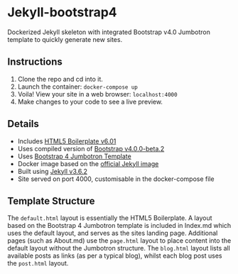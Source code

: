 # Jekyll-bootstrap4
Dockerized Jekyll skeleton with integrated Bootstrap v4.0 Jumbotron template to quickly generate new sites.

## Instructions
1. Clone the repo and cd into it.
2. Launch the container: <code>docker-compose up</code>
3. Voila! View your site in a web browser:
<code>localhost:4000</code>
4. Make changes to your code to see a live preview.

## Details
- Includes [HTML5 Boilerplate v6.01](https://html5boilerplate.com/)
- Uses compiled version of [Bootstrap v4.0.0-beta.2](https://getbootstrap.com/)
- Uses [Bootstrap 4 Jumbotron Template](https://getbootstrap.com/docs/4.0/examples/jumbotron/)
- Docker image based on the [official Jekyll image](https://hub.docker.com/r/jekyll/jekyll/)
- Built using [Jekyll v3.6.2](https://jekyllrb.com/)
- Site served on port 4000, customisable in the docker-compose file

## Template Structure
The <code>default.html</code> layout is essentially the HTML5 Boilerplate. A layout based on the Bootstrap 4 Jumbotron template is included in Index.md which uses the default layout, and serves as the sites landing page. Additional pages (such as About.md) use the <code>page.html</code> layout to place content into the default layout without the Jumbotron structure. The <code>blog.html</code> layout lists all available posts as links (as per a typical blog), whilst each blog post uses the <code>post.html</code> layout.